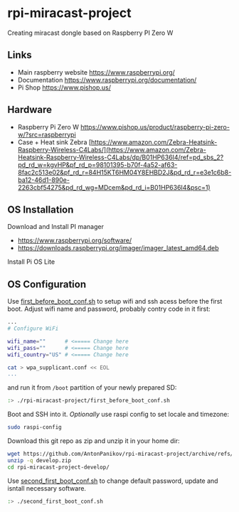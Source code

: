 # rpi-miracast-project

Creating miracast dongle based on Raspberry PI Zero W

## Links

 - Main raspberry website https://www.raspberrypi.org/
 - Documentation https://www.raspberrypi.org/documentation/
 - Pi Shop https://www.pishop.us/

## Hardware

- Raspberry Pi Zero W https://www.pishop.us/product/raspberry-pi-zero-w/?src=raspberrypi 
- Case + Heat sink Zebra [https://www.amazon.com/Zebra-Heatsink-Raspberry-Wireless-C4Labs/](https://www.amazon.com/Zebra-Heatsink-Raspberry-Wireless-C4Labs/dp/B01HP636I4/ref=pd_sbs_2?pd_rd_w=kgvHP&pf_rd_p=98101395-b70f-4a52-af63-8fac2c513e02&pf_rd_r=84H15KT6HM04Y8EHBD2J&pd_rd_r=e3e1c6b8-ba12-46d1-890e-2263cbf54275&pd_rd_wg=MDcem&pd_rd_i=B01HP636I4&psc=1)

## OS Installation

  Download and Install PI manager
  - https://www.raspberrypi.org/software/
  - https://downloads.raspberrypi.org/imager/imager_latest_amd64.deb
  
  Install Pi OS Lite
  
## OS Configuration

  Use [first_before_boot_conf.sh](first_before_boot_conf.sh) to setup wifi and ssh acess before the first boot. Adjust wifi name and password, probably contry code in it first:
  ```bash
  ...
# Configure WiFi

wifi_name=""      # <===== Change here
wifi_pass=""      # <===== Change here
wifi_country="US" # <===== Change here

cat > wpa_supplicant.conf << EOL
  ...
  ```
and run it from `/boot` partition of your newly prepared SD:
  ```bash
  :> ./rpi-miracast-project/first_before_boot_conf.sh
  ```
  Boot and SSH into it.
  _Optionally_ use raspi config to set locale and timezone:
  ```bash
  sudo raspi-config
  ```
  Download this git repo as zip and unzip it in your home dir:
  ```bash
  wget https://github.com/AntonPanikov/rpi-miracast-project/archive/refs/heads/develop.zip
  unzip -q develop.zip
  cd rpi-miracast-project-develop/
  ```
  Use [second_first_boot_conf.sh](second_first_boot_conf.sh) to change default password, update and isntall necessary software.
  ```bash
  :> ./second_first_boot_conf.sh
  ```
